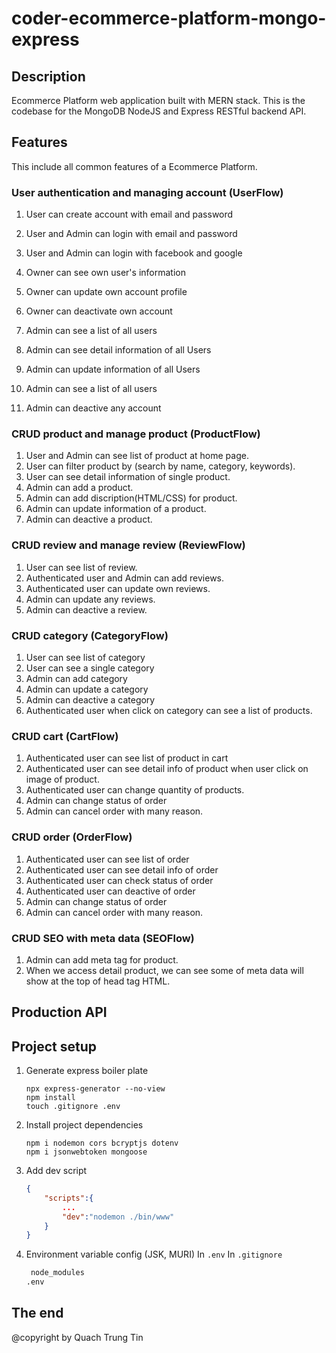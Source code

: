 # coder-ecommerce-platform-mongo-express

## Description

Ecommerce Platform web application built with MERN stack. This is the codebase for the MongoDB NodeJS and Express RESTful backend API.

## Features

This include all common features of a Ecommerce Platform.

### User authentication and managing account (UserFlow)

1. User can create account with email and password
2. User and Admin can login with email and password
3. User and Admin can login with facebook and google
4. Owner can see own user's information
5. Owner can update own account profile
6. Owner can deactivate own account

7. Admin can see a list of all users
8. Admin can see detail information of all Users
9. Admin can update information of all Users
10. Admin can see a list of all users
11. Admin can deactive any account

### CRUD product and manage product (ProductFlow)

1. User and Admin can see list of product at home page.
2. User can filter product by (search by name, category, keywords).
3. User can see detail information of single product.
4. Admin can add a product.
5. Admin can add discription(HTML/CSS) for product.
6. Admin can update information of a product.
7. Admin can deactive a product.

### CRUD review and manage review (ReviewFlow)

1. User can see list of review.
2. Authenticated user and Admin can add reviews.
3. Authenticated user can update own reviews.
4. Admin can update any reviews.
5. Admin can deactive a review.

### CRUD category (CategoryFlow)

1. User can see list of category
2. User can see a single category
3. Admin can add category
4. Admin can update a category
5. Admin can deactive a category
6. Authenticated user when click on category can see a list of products.

### CRUD cart (CartFlow)

1. Authenticated user can see list of product in cart
2. Authenticated user can see detail info of product when user click on image of product.
3. Authenticated user can change quantity of products.
4. Admin can change status of order
5. Admin can cancel order with many reason.

### CRUD order (OrderFlow)

1. Authenticated user can see list of order
2. Authenticated user can see detail info of order
3. Authenticated user can check status of order
4. Authenticated user can deactive of order
5. Admin can change status of order
6. Admin can cancel order with many reason.

### CRUD SEO with meta data (SEOFlow)

1. Admin can add meta tag for product.
2. When we access detail product, we can see some of meta data will show at the top of head tag HTML.

## Production API

## Project setup

1. Generate express boiler plate

   ```console
   npx express-generator --no-view
   npm install
   touch .gitignore .env
   ```

2. Install project dependencies

   ```console
   npm i nodemon cors bcryptjs dotenv
   npm i jsonwebtoken mongoose
   ```

3. Add dev script

   ```json
   {
       "scripts":{
           ...
           "dev":"nodemon ./bin/www"
       }
   }
   ```

4. Environment variable config (JSK, MURI)
   In `.env`
   In `.gitignore`

   ```txt
    node_modules
   .env
   ```

## The end

@copyright by Quach Trung Tin
